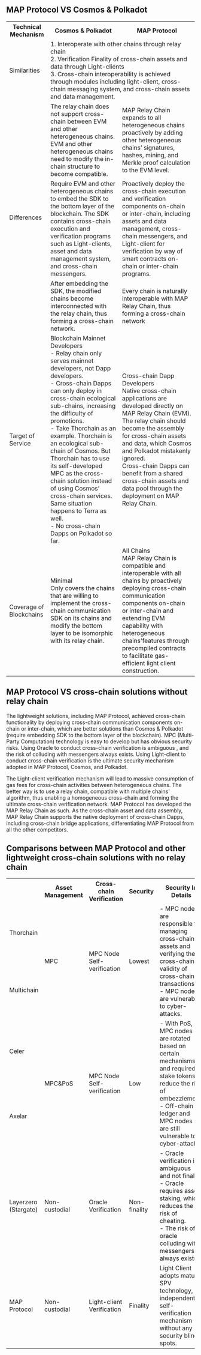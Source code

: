 
## MAP Protocol VS Cosmos & Polkadot

<table>
    <tr>
        <th>Technical Mechanism</th>
        <th>Cosmos & Polkadot</th>
        <th>MAP Protocol</th>
    </tr>
    <tr>
        <td>Similarities</td>
        <td colspan="2">
            1. Interoperate with other chains through relay chain<br/>
            2. Verification Finality of cross-chain assets and data through Light-clients<br/>
            3. Cross-chain interoperability is achieved through modules including light-client, cross-chain messaging system, and cross-chain assets and data management.
        </td>
    </tr>
    <tr>
        <td rowspan="3">Differences</td>
        <td>
            The relay chain does not support cross-chain between EVM and other heterogeneous chains. EVM and other heterogeneous chains need to modify the in-chain structure to become compatible.
        </td>
        <td>
            MAP Relay Chain expands to all heterogeneous chains proactively by adding other heterogeneous chains’ signatures, hashes, mining, and Merkle proof calculation to the EVM level.
        </td>
    </tr>
    <tr>
        <td>
            Require EVM and other heterogeneous chains to embed the SDK to the bottom layer of the blockchain. The SDK contains cross-chain execution and verification programs such as Light-clients, asset and data management system, and cross-chain messengers.
        </td>
        <td>
            Proactively deploy the cross-chain execution and verification components on-chain or inter-chain, including assets and data management, cross-chain messengers, and Light-client for verification by way of smart contracts on-chain or inter-chain programs.
        </td>
    </tr>
    <tr>
        <td>
            After embedding the SDK, the modified chains become interconnected with the relay chain, thus forming a cross-chain network.
        </td>
        <td>
            Every chain is naturally interoperable with MAP Relay Chain, thus forming a cross-chain network
        </td>
    </tr>
    <tr>
        <td>Target of Service</td>
        <td>
            Blockchain Mainnet Developers<br/>
            - Relay chain only serves mainnet developers, not Dapp developers.<br/>
            - Cross-chain Dapps can only deploy in cross-chain ecological sub-chains, increasing the difficulty of promotions. <br/> 
            - Take Thorchain as an example. Thorchain is an ecological sub-chain of Cosmos. But Thorchain has to use its self-developed MPC as the cross-chain solution instead of using Cosmos’ cross-chain services. Same situation happens to Terra as well.<br/>
            - No cross-chain Dapps on Polkadot so far.
        </td>
        <td>
            Cross-chain Dapp Developers<br/>
            Native cross-chain applications are developed directly on MAP Relay Chain (EVM).<br/>
            The relay chain should become the assembly for cross-chain assets and data, which Cosmos and Polkadot mistakenly ignored. <br/> 
            Cross-chain Dapps can benefit from a shared cross-chain assets and data pool through the deployment on MAP Relay Chain.
        </td>
    </tr>
    <tr>
        <td>Coverage of Blockchains</td>
        <td>
            Minimal<br/>
            Only covers the chains that are willing to implement the cross-chain communication SDK on its chains and modify the bottom layer to be isomorphic with its relay chain.
        </td>
        <td>
            All Chains<br/>
            MAP Relay Chain is compatible and interoperable with all chains by proactively deploying cross-chain communication components on-chain or inter-chain and extending EVM capability with heterogeneous chains'features  through precompiled contracts to facilitate gas-efficient light client construction.
        </td>
    </tr>
</table>

## MAP Protocol VS cross-chain solutions without relay chain

The lightweight solutions, including MAP Protocol, achieved cross-chain functionality by deploying cross-chain communication components on-chain or inter-chain, which are better solutions than Cosmos & Polkadot (require embedding SDK to the bottom layer of the blockchain). MPC (Multi-Party Computation) technology is easy to develop but has obvious security risks. Using Oracle to conduct cross-chain verification is ambiguous , and the risk of colluding with messengers always exists. Using Light-client to conduct cross-chain verification is the ultimate security mechanism adopted in MAP Protocol, Cosmos, and Polkadot.

The Light-client verification mechanism will lead to massive consumption of gas fees for cross-chain activities between heterogeneous chains. The better way is to use a relay chain, compatible with multiple chains' algorithm, thus enabling a homogeneous cross-chain and forming the ultimate cross-chain verification network. MAP Protocol has developed the MAP Relay Chain as such. As the cross-chain asset and data assembly, MAP Relay Chain supports the native deployment of cross-chain Dapps, including cross-chain bridge applications,  differentiating MAP Protocol from all the other competitors.


## Comparisons between MAP Protocol and other lightweight cross-chain solutions with no relay chain

<table>
    <tr>
        <th></th>
        <th>Asset Management</th>
        <th>Cross-chain Verification</th>
        <th>Security</th>
        <th>Security In Details</th>
    </tr>
    <tr>
        <td>Thorchain</td>
        <td rowspan="2"> MPC </td>
        <td rowspan="2">MPC Node Self-verification</td>
        <td rowspan="2">Lowest</td>
        <td rowspan="2">
            - MPC nodes are responsible for managing cross-chain assets and verifying the cross-chain validity of cross-chain transactions.<br>
            - MPC nodes are vulnerable to cyber-attacks.
        </td>
    </tr>
    <tr>
        <td>Multichain</td>
    </tr>
    <tr>
        <td> Celer </td>
        <td rowspan="2"> MPC&PoS </td>
        <td rowspan="2"> MPC Node Self-verification</td>
        <td rowspan="2"> Low </td>
        <td rowspan="2"> 
            - With PoS, MPC nodes are rotated based on certain mechanisms and required to stake tokens to reduce the risk of embezzlement. <br>
            - Off-chain ledger and MPC nodes are still vulnerable to cyber-attacks.
        </td>
    </tr>
    <tr>
        <td>Axelar</td>
    </tr>
    <tr>
        <td>Layerzero (Stargate) </td>
        <td> Non-custodial </td>
        <td> Oracle Verification </td>
        <td> Non-finality </td>
        <td> 
            - Oracle verification is ambiguous and not final. <br>
            - Oracle requires asset staking, which reduces the risk of cheating. <br>
            - The risk of oracle colluding with messengers always exists. <br>
        </td>
    </tr>
    <tr>
        <td>MAP Protocol</td>
        <td> Non-custodial</td>
        <td> Light-client Verification</td>
        <td> Finality </td>
        <td> Light Client adopts mature SPV technology, an independent self-verification mechanism without any security blind spots.</td>
    </tr>
</table>

